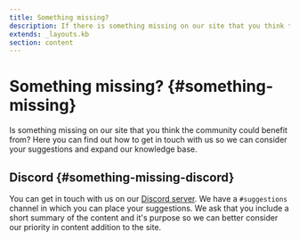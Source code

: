 ```yaml
---
title: Something missing?
description: If there is something missing on our site that you think the community could benefit from, find out here how to get in touch with us.
extends: _layouts.kb
section: content
---
```


# Something missing? {#something-missing}

Is something missing on our site that you think the community could benefit from? Here you can find out how to get in touch with us so we can consider your suggestions and expand our knowledge base.

## Discord {#something-missing-discord}

You can get in touch with us on our <a href="https://discord.gg/NG2G7qe">Discord server</a>. We have a ```#suggestions``` channel in which you can place your suggestions. We ask that you include a short summary of the content and it's purpose so we can better consider our priority in content addition to the site.